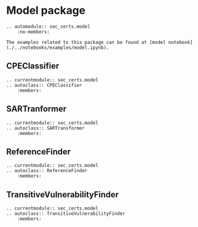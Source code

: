 # Model package

```{eval-rst}
.. automodule:: sec_certs.model
    :no-members:
```

```{tip}
The examples related to this package can be found at [model notebook](./../notebooks/examples/model.ipynb).
```

## CPEClassifier

```{eval-rst}
.. currentmodule:: sec_certs.model
.. autoclass:: CPEClassifier
    :members:
```

## SARTranformer

```{eval-rst}
.. currentmodule:: sec_certs.model
.. autoclass:: SARTransformer
    :members:
```

## ReferenceFinder

```{eval-rst}
.. currentmodule:: sec_certs.model
.. autoclass:: ReferenceFinder
    :members:
```

## TransitiveVulnerabilityFinder

```{eval-rst}
.. currentmodule:: sec_certs.model
.. autoclass:: TransitiveVulnerabilityFinder
    :members:
```
